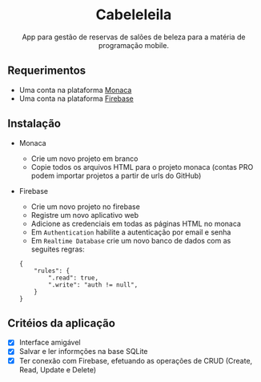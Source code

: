 <div align="center">
   <h1>Cabeleleila</h1>
   <p>App para gestão de reservas de salões de beleza para a matéria de programação mobile.</p>
</div>

## Requerimentos
- Uma conta na plataforma [Monaca](https://monaca.io/)
- Uma conta na plataforma [Firebase](http://firebase.com/)

## Instalação
- Monaca
    - Crie um novo projeto em branco
    - Copie todos os arquivos HTML para o projeto monaca (contas PRO podem importar projetos a partir de urls do GitHub)

- Firebase
    - Crie um novo projeto no firebase
    - Registre um novo aplicativo web
    - Adicione as credenciais em todas as páginas HTML no monaca
    - Em `Authentication` habilite a autenticação por email e senha
    - Em `Realtime Database` crie um novo banco de dados com as seguites regras:
    ```
    {  
        "rules": {  
            ".read": true,
            ".write": "auth != null",
        }
    }   
    ```

## Critéios da aplicação

- [x] Interface amigável
- [x] Salvar e ler informções na base SQLite
- [x] Ter conexão com Firebase, efetuando as operações de CRUD (Create,
Read, Update e Delete)
